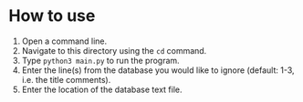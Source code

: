 # How to use

1. Open a command line.
2. Navigate to this directory using the ```cd``` command.
3. Type ```python3 main.py``` to run the program.
4. Enter the line(s) from the database you would like to ignore (default: 1-3, i.e. the title comments).
5. Enter the location of the database text file.